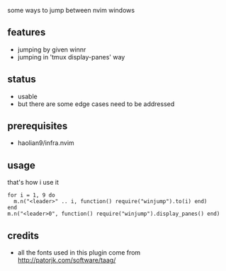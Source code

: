 some ways to jump between nvim windows


## features
* jumping by given winnr
* jumping in 'tmux display-panes' way


## status
* usable
* but there are some edge cases need to be addressed


## prerequisites
* haolian9/infra.nvim


## usage
that's how i use it
```
for i = 1, 9 do
  m.n("<leader>" .. i, function() require("winjump").to(i) end)
end
m.n("<leader>0", function() require("winjump").display_panes() end)
```


## credits
* all the fonts used in this plugin come from http://patorjk.com/software/taag/
